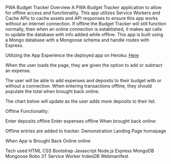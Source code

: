 PWA Budget Tracker
Overview
A PWA Budget Tracker application to allow for offline access and functionality. This app utilizes Service Workers and Cache APIs to cache assets and API responses to ensure this app works without an internet connection. If offline the Budget Tracker will still function normally, then when an online connection is established, it makes api calls to update the database with info added while offline. This app is built using a Mongo database with a Mongoose schema and handle routes with Express.

Utilizing the App
Experience the deployed app on Heroku: [Here](https://nmcconnell-budgettracker.herokuapp.com/ "Here")

When the user loads the page, they are given the option to add or subtract an expense.

The user will be able to add expenses and deposits to their budget with or without a connection. When entering transactions offline, they should populate the total when brought back online.

The chart below will update as the user adds more deposits to their list.

Offline Functionality:

Enter deposits offline
Enter expenses offline
When brought back online:

Offline entries are added to tracker.
Demonstration
Landing Page
homepage

When App is Brought Back Online
online

Tech used
HTML
CSS
Bootstrap
Javascript
Node.js
Express
MongoDB
Mongoose
Robo 3T
Service Worker
IndexDB
Webmanifest
